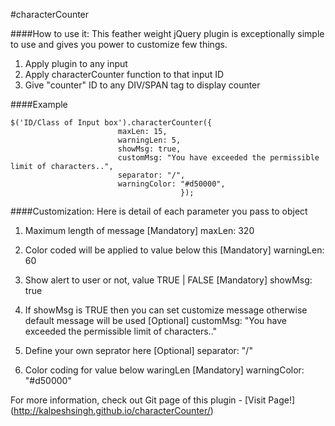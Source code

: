 #characterCounter

####How to use it:
This feather weight jQuery plugin is exceptionally simple to use and gives you power to customize few things.

1. Apply plugin to any input
2. Apply characterCounter function to that input ID
3. Give "counter" ID to any DIV/SPAN tag to display counter

####Example

```
$('ID/Class of Input box').characterCounter({
                        maxLen: 15,
                        warningLen: 5,
                        showMsg: true,
                        customMsg: "You have exceeded the permissible limit of characters..",
                        separator: "/",
                        warningColor: "#d50000",
                                      });
```

####Customization:
Here is detail of each parameter you pass to object

1. Maximum length of message [Mandatory]
maxLen: 320

2. Color coded will be applied to value below this [Mandatory]
warningLen: 60

3. Show alert to user or not, value TRUE | FALSE [Mandatory]
showMsg: true

4. If showMsg is TRUE then you can set customize message otherwise default message will be used [Optional]
customMsg: "You have exceeded the permissible limit of characters.."

5. Define your own seprator here [Optional]
separator: "/"

6. Color coding for value below waringLen [Mandatory]
warningColor: "#d50000"

For more information, check out Git page of this plugin - [Visit Page!] (http://kalpeshsingh.github.io/characterCounter/)
